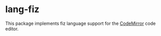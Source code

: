 # lang-fiz

This package implements fiz language support for the [CodeMirror](https://codemirror.net/6/) code editor.
